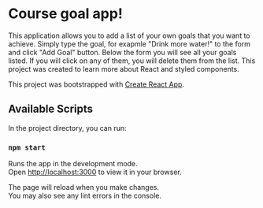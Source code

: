 # Course goal app! 


This application allows you to add a list of your own goals that you want to achieve. Simply type the goal, for exapmle "Drink more water!" to the form and click "Add Goal" button. Below the form you will see all your goals listed. If you will click on any of them, you will delete them from the list. This project was created to learn more about React and styled components.

This project was bootstrapped with [Create React App](https://github.com/facebook/create-react-app).

## Available Scripts

In the project directory, you can run:

### `npm start`

Runs the app in the development mode.\
Open [http://localhost:3000](http://localhost:3000) to view it in your browser.

The page will reload when you make changes.\
You may also see any lint errors in the console.
